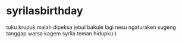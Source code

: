 # syrilasbirthday
tuku krupuk malah dipeksa jebul bakule lagi nesu ngaturaken sugeng tanggap warsa kagem syrila teman hidupku:)
